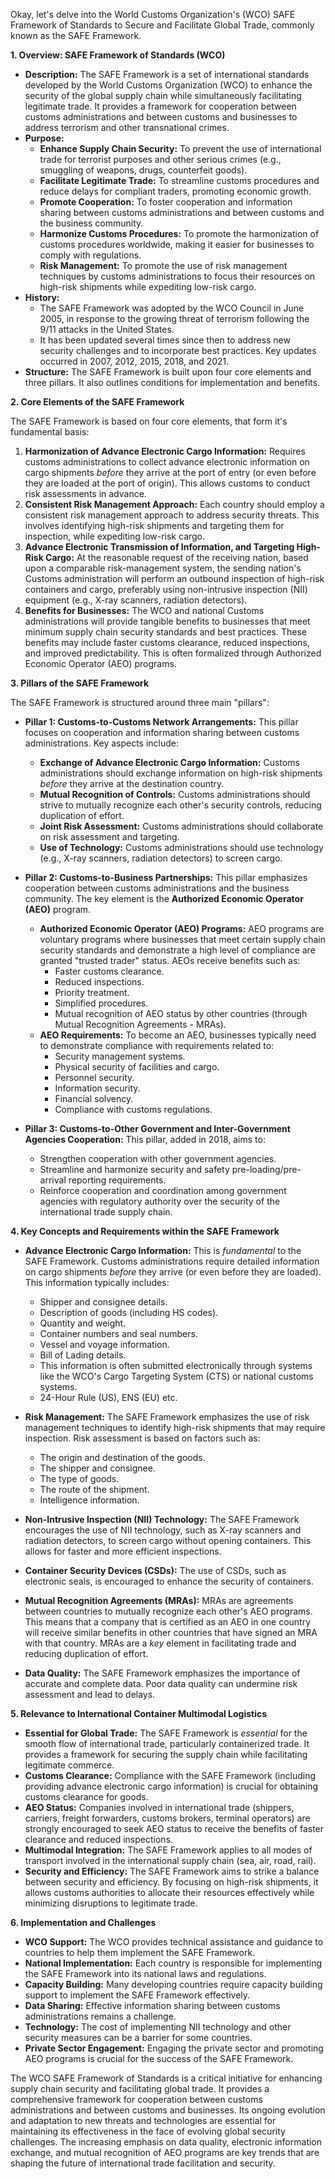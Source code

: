 Okay, let's delve into the World Customs Organization's (WCO) SAFE Framework of Standards to Secure and Facilitate Global Trade, commonly known as the SAFE Framework.

**1. Overview: SAFE Framework of Standards (WCO)**

*   **Description:** The SAFE Framework is a set of international standards developed by the World Customs Organization (WCO) to enhance the security of the global supply chain while simultaneously facilitating legitimate trade. It provides a framework for cooperation between customs administrations and between customs and businesses to address terrorism and other transnational crimes.
*   **Purpose:**
    *   **Enhance Supply Chain Security:** To prevent the use of international trade for terrorist purposes and other serious crimes (e.g., smuggling of weapons, drugs, counterfeit goods).
    *   **Facilitate Legitimate Trade:** To streamline customs procedures and reduce delays for compliant traders, promoting economic growth.
    *   **Promote Cooperation:** To foster cooperation and information sharing between customs administrations and between customs and the business community.
    *   **Harmonize Customs Procedures:** To promote the harmonization of customs procedures worldwide, making it easier for businesses to comply with regulations.
    *   **Risk Management:** To promote the use of risk management techniques by customs administrations to focus their resources on high-risk shipments while expediting low-risk cargo.
*   **History:**
    *   The SAFE Framework was adopted by the WCO Council in June 2005, in response to the growing threat of terrorism following the 9/11 attacks in the United States.
    *   It has been updated several times since then to address new security challenges and to incorporate best practices. Key updates occurred in 2007, 2012, 2015, 2018, and 2021.
*   **Structure:** The SAFE Framework is built upon four core elements and three pillars. It also outlines conditions for implementation and benefits.

**2. Core Elements of the SAFE Framework**

The SAFE Framework is based on four core elements, that form it's fundamental basis:

1.  **Harmonization of Advance Electronic Cargo Information:**  Requires customs administrations to collect advance electronic information on cargo shipments *before* they arrive at the port of entry (or even before they are loaded at the port of origin). This allows customs to conduct risk assessments in advance.
2.  **Consistent Risk Management Approach:**  Each country should employ a consistent risk management approach to address security threats. This involves identifying high-risk shipments and targeting them for inspection, while expediting low-risk cargo.
3.  **Advance Electronic Transmission of Information, and Targeting High-Risk Cargo:** At the reasonable request of the receiving nation, based upon a comparable risk-management system, the sending nation's Customs administration will perform an outbound inspection of high-risk containers and cargo, preferably using non-intrusive inspection (NII) equipment (e.g., X-ray scanners, radiation detectors).
4.  **Benefits for Businesses:** The WCO and national Customs administrations will provide tangible benefits to businesses that meet minimum supply chain security standards and best practices. These benefits may include faster customs clearance, reduced inspections, and improved predictability. This is often formalized through Authorized Economic Operator (AEO) programs.

**3. Pillars of the SAFE Framework**

The SAFE Framework is structured around three main "pillars":

*   **Pillar 1: Customs-to-Customs Network Arrangements:** This pillar focuses on cooperation and information sharing between customs administrations. Key aspects include:
    *   **Exchange of Advance Electronic Cargo Information:** Customs administrations should exchange information on high-risk shipments *before* they arrive at the destination country.
    *   **Mutual Recognition of Controls:** Customs administrations should strive to mutually recognize each other's security controls, reducing duplication of effort.
    *   **Joint Risk Assessment:** Customs administrations should collaborate on risk assessment and targeting.
    *   **Use of Technology:** Customs administrations should use technology (e.g., X-ray scanners, radiation detectors) to screen cargo.

*   **Pillar 2: Customs-to-Business Partnerships:** This pillar emphasizes cooperation between customs administrations and the business community. The key element is the **Authorized Economic Operator (AEO)** program.
    *   **Authorized Economic Operator (AEO) Programs:** AEO programs are voluntary programs where businesses that meet certain supply chain security standards and demonstrate a high level of compliance are granted "trusted trader" status. AEOs receive benefits such as:
        *   Faster customs clearance.
        *   Reduced inspections.
        *   Priority treatment.
        *   Simplified procedures.
        *   Mutual recognition of AEO status by other countries (through Mutual Recognition Agreements - MRAs).
    *   **AEO Requirements:** To become an AEO, businesses typically need to demonstrate compliance with requirements related to:
        *   Security management systems.
        *   Physical security of facilities and cargo.
        *   Personnel security.
        *   Information security.
        *   Financial solvency.
        *   Compliance with customs regulations.

*   **Pillar 3: Customs-to-Other Government and Inter-Government Agencies Cooperation:** This pillar, added in 2018, aims to:
    * Strengthen cooperation with other government agencies.
    * Streamline and harmonize security and safety pre-loading/pre-arrival reporting requirements.
    * Reinforce cooperation and coordination among government agencies with regulatory authority over the security of the international trade supply chain.

**4. Key Concepts and Requirements within the SAFE Framework**

*   **Advance Electronic Cargo Information:** This is *fundamental* to the SAFE Framework. Customs administrations require detailed information on cargo shipments *before* they arrive (or even before they are loaded). This information typically includes:
    *   Shipper and consignee details.
    *   Description of goods (including HS codes).
    *   Quantity and weight.
    *   Container numbers and seal numbers.
    *   Vessel and voyage information.
    *   Bill of Lading details.
    *   This information is often submitted electronically through systems like the WCO's Cargo Targeting System (CTS) or national customs systems.
     *  24-Hour Rule (US), ENS (EU) etc.

*   **Risk Management:** The SAFE Framework emphasizes the use of risk management techniques to identify high-risk shipments that may require inspection. Risk assessment is based on factors such as:
    *   The origin and destination of the goods.
    *   The shipper and consignee.
    *   The type of goods.
    *   The route of the shipment.
    *   Intelligence information.

*   **Non-Intrusive Inspection (NII) Technology:** The SAFE Framework encourages the use of NII technology, such as X-ray scanners and radiation detectors, to screen cargo without opening containers. This allows for faster and more efficient inspections.

*   **Container Security Devices (CSDs):**  The use of CSDs, such as electronic seals, is encouraged to enhance the security of containers.

*   **Mutual Recognition Agreements (MRAs):**  MRAs are agreements between countries to mutually recognize each other's AEO programs. This means that a company that is certified as an AEO in one country will receive similar benefits in other countries that have signed an MRA with that country. MRAs are a *key* element in facilitating trade and reducing duplication of effort.

*   **Data Quality:** The SAFE Framework emphasizes the importance of accurate and complete data. Poor data quality can undermine risk assessment and lead to delays.

**5. Relevance to International Container Multimodal Logistics**

*   **Essential for Global Trade:** The SAFE Framework is *essential* for the smooth flow of international trade, particularly containerized trade. It provides a framework for securing the supply chain while facilitating legitimate commerce.
*   **Customs Clearance:** Compliance with the SAFE Framework (including providing advance electronic cargo information) is crucial for obtaining customs clearance for goods.
*   **AEO Status:** Companies involved in international trade (shippers, carriers, freight forwarders, customs brokers, terminal operators) are strongly encouraged to seek AEO status to receive the benefits of faster clearance and reduced inspections.
*   **Multimodal Integration:** The SAFE Framework applies to all modes of transport involved in the international supply chain (sea, air, road, rail).
*   **Security and Efficiency:** The SAFE Framework aims to strike a balance between security and efficiency. By focusing on high-risk shipments, it allows customs authorities to allocate their resources effectively while minimizing disruptions to legitimate trade.

**6. Implementation and Challenges**

*   **WCO Support:** The WCO provides technical assistance and guidance to countries to help them implement the SAFE Framework.
*   **National Implementation:** Each country is responsible for implementing the SAFE Framework into its national laws and regulations.
*   **Capacity Building:** Many developing countries require capacity building support to implement the SAFE Framework effectively.
*   **Data Sharing:** Effective information sharing between customs administrations remains a challenge.
*   **Technology:** The cost of implementing NII technology and other security measures can be a barrier for some countries.
*   **Private Sector Engagement:**  Engaging the private sector and promoting AEO programs is crucial for the success of the SAFE Framework.

The WCO SAFE Framework of Standards is a critical initiative for enhancing supply chain security and facilitating global trade. It provides a comprehensive framework for cooperation between customs administrations and between customs and businesses.  Its ongoing evolution and adaptation to new threats and technologies are essential for maintaining its effectiveness in the face of evolving global security challenges. The increasing emphasis on data quality, electronic information exchange, and mutual recognition of AEO programs are key trends that are shaping the future of international trade facilitation and security.
